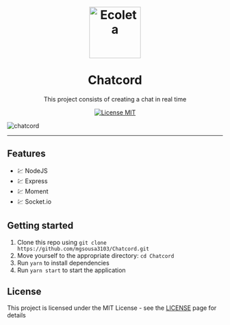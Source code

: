 <h1 align="center">
<br>
  <img src="https://user-images.githubusercontent.com/22710485/83950779-99632000-a803-11ea-82a4-8be9f2f95bf1.png" alt="Ecoleta" width="120">
<br>
<br>
Chatcord
</h1>

<p align="center">
This project consists of creating a chat in real time</p>

<p align="center">
  <a href="https://opensource.org/licenses/MIT">
    <img src="https://img.shields.io/github/license/mgsousa3103/Chatcord" alt="License MIT">
  </a>
</p>

![chatcord](https://user-images.githubusercontent.com/22710485/83811645-93006700-a690-11ea-8f35-51e4730b5e32.PNG)

---

## Features

- 💹 NodeJS
- 💹 Express
- 💹 Moment
- 💹 Socket.io

## Getting started

1. Clone this repo using `git clone https://github.com/mgsousa3103/Chatcord.git`
2. Move yourself to the appropriate directory: `cd Chatcord`
3. Run `yarn` to install dependencies
4. Run `yarn start` to start the application

## License

This project is licensed under the MIT License - see the [LICENSE](LICENSE.md) page for details
